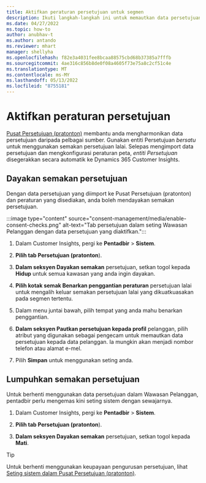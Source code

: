```yaml
---
title: Aktifkan peraturan persetujuan untuk segmen
description: Ikuti langkah-langkah ini untuk memautkan data persetujuan dan mengaktifkan semakan persetujuan dalam Dynamics 365 Customer Insights. Pentadbir juga boleh menyahdayakan semakan persetujuan.
ms.date: 04/27/2022
ms.topic: how-to
author: anubhav-t
ms.author: antando
ms.reviewer: mhart
manager: shellyha
ms.openlocfilehash: f82e3a4031fee8bcaa88575cbd68b37385a7fffb
ms.sourcegitcommit: 4ae316c856b8de0f08a4605f73e75a8c2cf51c4e
ms.translationtype: MT
ms.contentlocale: ms-MY
ms.lasthandoff: 05/13/2022
ms.locfileid: "8755181"
---
```

# <a name="activate-consent-rules"></a>Aktifkan peraturan persetujuan

[Pusat Persetujuan (pratonton)](consent-management/overview.md) membantu anda mengharmonikan data persetujuan daripada pelbagai sumber. Gunakan entiti Persetujuan *bersatu* untuk menggunakan semakan persetujuan lalai. Selepas mengimport data persetujuan dan mengkonfigurasi peraturan peta, *entiti Persetujuan* disegerakkan secara automatik ke Dynamics 365 Customer Insights.

## <a name="enable-consent-checks"></a>Dayakan semakan persetujuan

Dengan data persetujuan yang diimport ke Pusat Persetujuan (pratonton) dan peraturan yang disediakan, anda boleh mendayakan semakan persetujuan. 

:::image type="content" source="consent-management/media/enable-consent-checks.png" alt-text="Tab persetujuan dalam seting Wawasan Pelanggan dengan data persetujuan yang diaktifkan.":::

1. Dalam Customer Insights, pergi ke **Pentadbir** > **Sistem**.

1. **Pilih tab Persetujuan (pratonton**).

1. **Dalam seksyen Dayakan semakan** persetujuan, setkan togol kepada **Hidup** untuk semua kawasan yang anda ingin dayakan.

1. **Pilih kotak semak Benarkan penggantian peraturan** persetujuan lalai untuk mengalih keluar semakan persetujuan lalai yang dikuatkuasakan pada segmen tertentu. 

1. Dalam menu juntai bawah, pilih tempat yang anda mahu benarkan penggantian.     

1. **Dalam seksyen Pautkan persetujuan kepada profil** pelanggan, pilih atribut yang digunakan sebagai pengecam untuk memautkan data persetujuan kepada data pelanggan. Ia mungkin akan menjadi nombor telefon atau alamat e-mel. 

1. Pilih **Simpan** untuk menggunakan seting anda.

## <a name="disable-consent-checks"></a>Lumpuhkan semakan persetujuan

Untuk berhenti menggunakan data persetujuan dalam Wawasan Pelanggan, pentadbir perlu mengemas kini seting sistem dengan sewajarnya.

1. Dalam Customer Insights, pergi ke **Pentadbir** > **Sistem**.

1. **Pilih tab Persetujuan (pratonton**).

1. **Dalam seksyen Dayakan semakan** persetujuan, setkan togol kepada **Mati**.

> [!TIP]
> Untuk berhenti menggunakan keupayaan pengurusan persetujuan, lihat [Seting sistem dalam Pusat Persetujuan (pratonton)](consent-management/system-settings.md).
